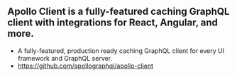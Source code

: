 ## Apollo Client is a fully-featured caching GraphQL client with integrations for React, Angular, and more. 
- A fully-featured, production ready caching GraphQL client for every UI framework and GraphQL server.
- https://github.com/apollographql/apollo-client